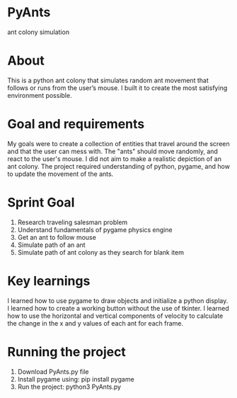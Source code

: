 # PyAnts
ant colony simulation

# About
This is a python ant colony that simulates random ant movement that follows or runs from the user’s mouse. I built it to create the most satisfying environment possible.

# Goal and requirements
My goals were to create a collection of entities that travel around the screen and that the user can mess with. The "ants" should move randomly, and react to the user's mouse. I did not aim to make a realistic depiction of an ant colony. The project required understanding of python, pygame, and how to update the movement of the ants.

# Sprint Goal
1. Research traveling salesman problem
2. Understand fundamentals of pygame physics engine
3. Get an ant to follow mouse
4. Simulate path of an ant
5. Simulate path of ant colony as they search for blank item

# Key learnings
I learned how to use pygame to draw objects and initialize a python display. I learned how to create a working button without the use of tkinter. I learned how to use the horizontal and vertical components of velocity to calculate the change in the x and y values of each ant for each frame.

# Running the project
1. Download PyAnts.py file
2. Install pygame using:
   pip install pygame
3. Run the project:
   python3 PyAnts.py
